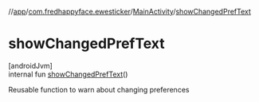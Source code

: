 //[app](../../../index.md)/[com.fredhappyface.ewesticker](../index.md)/[MainActivity](index.md)/[showChangedPrefText](show-changed-pref-text.md)

# showChangedPrefText

[androidJvm]\
internal fun [showChangedPrefText](show-changed-pref-text.md)()

Reusable function to warn about changing preferences
